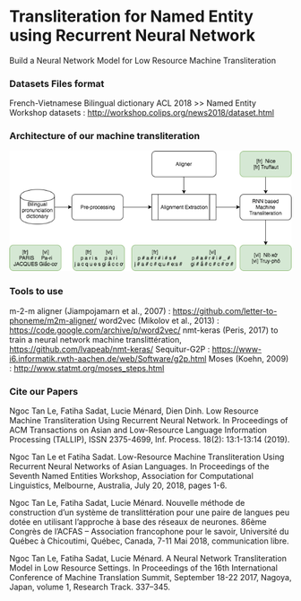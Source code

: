 # Transliteration for Named Entity using Recurrent Neural Network
Build a Neural Network Model for Low Resource Machine Transliteration

### Datasets Files format
French-Vietnamese Bilingual dictionary 
ACL 2018 >> Named Entity Workshop datasets : http://workshop.colips.org/news2018/dataset.html

### Architecture of our machine transliteration
![alt text](./image/Tallip_Diag_System.png)

### Tools to use
m-2-m aligner (Jiampojamarn et al., 2007) : https://github.com/letter-to-phoneme/m2m-aligner/
word2vec (Mikolov et al., 2013) : https://code.google.com/archive/p/word2vec/
nmt-keras (Peris, 2017) to train a neural network machine translittération, https://github.com/lvapeab/nmt-keras/
Sequitur-G2P : https://www-i6.informatik.rwth-aachen.de/web/Software/g2p.html
Moses (Koehn, 2009) : http://www.statmt.org/moses_steps.html

### Cite our Papers
Ngoc Tan Le, Fatiha Sadat, Lucie Ménard, Dien Dinh. Low Resource Machine Transliteration Using Recurrent Neural Network. In Proceedings of ACM Transactions on Asian and Low-Resource Language Information Processing (TALLIP), ISSN 2375-4699, Inf. Process. 18(2): 13:1-13:14 (2019).

Ngoc Tan Le et Fatiha Sadat. Low-Resource Machine Transliteration Using Recurrent Neural Networks of Asian Languages. In Proceedings of the Seventh Named Entities Workshop, Association for Computational Linguistics, Melbourne, Australia, July 20, 2018, pages 1-6.

Ngoc Tan Le, Fatiha Sadat, Lucie Ménard. Nouvelle méthode de construction d’un système de translittération pour une paire de langues peu dotée en utilisant l’approche à base des réseaux de neurones. 86ème Congrès de l’ACFAS – Association francophone pour le savoir, Université du Québec à Chicoutimi, Québec, Canada, 7-11 Mai 2018, communication libre.

Ngoc Tan Le, Fatiha Sadat, Lucie Ménard. A Neural Network Transliteration Model in Low Resource Settings. In Proceedings of the 16th International Conference of Machine Translation Summit, September 18-22 2017, Nagoya, Japan, volume 1, Research Track. 337–345.
